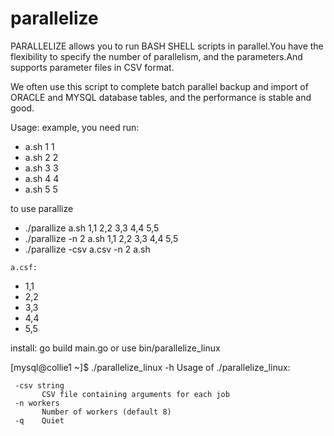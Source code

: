 # parallelize
PARALLELIZE allows you to run BASH SHELL scripts in parallel.You have the flexibility to specify the number of parallelism, and the parameters.And supports parameter files in CSV format.

We often use this script to complete batch parallel backup and import of ORACLE and MYSQL database tables, and the performance is stable and good.

Usage:
  example, you need run:
-    a.sh 1 1
-    a.sh 2 2
-    a.sh 3 3
-    a.sh 4 4
-    a.sh 5 5

  to use parallize
  
-    ./parallize a.sh 1,1 2,2 3,3 4,4 5,5
-    ./parallize -n 2 a.sh 1,1 2,2 3,3 4,4 5,5
-    ./parallize -csv a.csv -n 2 a.sh

    a.csf:
    
-    1,1
-    2,2
-    3,3
-    4,4
-    5,5

install:
   go build main.go or use bin/parallelize_linux 
  

[mysql@collie1 ~]$ ./parallelize_linux  -h
Usage of ./parallelize_linux:

     -csv string
           CSV file containing arguments for each job
     -n workers
           Number of workers (default 8)
     -q    Quiet

